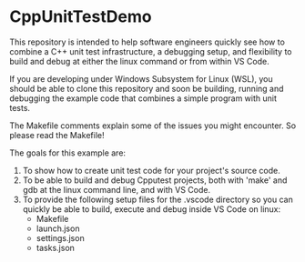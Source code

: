 # CppUnitTestDemo

This repository is intended to help software engineers quickly see how to combine a C++ unit test infrastructure, a debugging setup, and flexibility to build and debug at either the linux command or from within VS Code.

If you are developing under Windows Subsystem for Linux (WSL), you should be able to clone this repository and soon be building, running and debugging the example code that combines a simple program with unit tests.

The Makefile comments explain some of the issues you might encounter.  So please read the Makefile!

The goals for this example are:
1)  To show how to create unit test code for your project's source code.
2)  To be able to build and debug Cpputest projects, both with 'make' and gdb at the linux command line, and with VS Code.
3)  To provide the following setup files for the .vscode directory so you can quickly be able to build, execute and debug inside VS Code on linux:
      - Makefile
      - launch.json
      - settings.json
      - tasks.json
